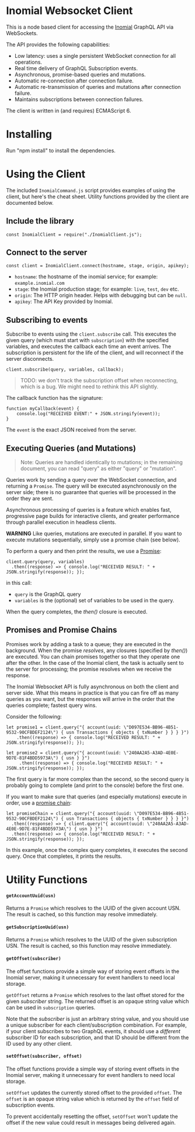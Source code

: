 # Inomial Websocket Client

This is a node based client for accessing the [Inomial](http://www.inomial.com/)
GraphQL API via WebSockets.

The API provides the following capabilities:

* Low latency: uses a single persistent WebSocket connection for all operations.
* Real time delivery of GraphQL Subscription events.
* Asynchronous, promise-based queries and mutations.
* Automatic re-connection after connection failure.
* Automatic re-transmission of queries and mutations after connection failure.
* Maintains subscriptions between connection failures.

The client is written in (and requires) ECMAScript 6.

# Installing

Run "npm install" to install the dependencies.

# Using the Client

The included `InomialCommand.js` script provides examples of using the client,
but here's the cheat sheet. Utility functions provided by the client are
documented below. 

## Include the library

    const InomialClient = require("./InomialClient.js");

## Connect to the server

    const client = InomialClient.connect(hostname, stage, origin, apikey);

* `hostname`: the hostname of the inomial service; for example: `example.inomial.com`
* `stage`: the Inomial production stage; for example: `live`, `test`, `dev` etc.
* `origin`: The HTTP origin header. Helps with debugging but can be `null`.
*  `apikey`: The API Key provided by Inomial.

## Subscribing to events

Subscribe to events using the `client.subscribe` call. This executes the given
query (which must start with `subscription`) with the specified variables, and
executes the callback each time an event arrives. The subscription is persistent
for the life of the client, and will reconnect if the server disconnects. 

    client.subscribe(query, variables, callback);

> TODO: we don't track the subscription offset when reconnecting, which is a bug.
> We might need to rethink this API slightly.

The callback function has the signature:

    function myCallback(event) {
        console.log("RECEIVED EVENT:" + JSON.stringify(event));
    }

The `event` is the exact JSON received from the server.

## Executing Queries (and Mutations)

> Note: Queries are handled identically to mutations; in the remaining document, you
> can read "query" as either "query" or "mutation".

Queries work by sending a query over the WebSocket connection, and returning
a `Promise`. The query will be executed asynchronously on the server side;
there is no guarantee that queries will be processed in the order they are
sent.

Asynchronous processing of queries is a feature which enables fast, progressive page
builds for interactive clients, and greater performance through parallel
execution in headless clients.

**WARNING** Like queries, mutations are executed in parallel. If you want to execute
mutations sequentially, simply use a promise chain (see below).

To perform a query and then print the results, we use a
[Promise](https://developer.mozilla.org/en-US/docs/Web/JavaScript/Guide/Using_promises):

    client.query(query, variables)
      .then((response) => { console.log("RECEIVED RESULT: " + JSON.stringify(response)); });

in this call:
* `query` is the GraphQL query
* `variables` is the (optional) set of variables to be used in the query.

When the query completes, the _then()_ closure is executed.

## Promises and Promise Chains

Promises work by adding a task to a queue; they are executed in the background.
When the promise _resolves_, any closures (specified by _then()_) are
executed. You can chain promises together so that they operate one after
the other. In the case of the Inomial client, the task is actually sent to the
server for processing; the promise resolves when we receive the response.

The Inomial Websocket API is fully asynchronous on both the client and server
side. What this means in practice is that you can fire off as many queries
as you want, but the responses will arrive in the order that the queries complete;
fastest query wins.

Consider the following:

    let promise1 = client.query("{ account(uuid: \"D097E534-BB96-4B51-9532-90CFBDEF2124\") { usn Transactions { objects { txNumber } } } }")
        .then((response) => { console.log("RECEIVED RESULT: " + JSON.stringify(response)); });

    let promise2 = client.query("{ account(uuid: \"240AA2A5-A3AD-4E0E-9D7E-81F4BDD5973A\") { usn } }")
         .then((response) => { console.log("RECEIVED RESULT: " + JSON.stringify(response)); });

The first query is far more complex than the second, so the second query is probably
going to complete (and print to the console) before the first one.

If you want to make sure that queries (and especially mutations) execute in order,
use a [promise chain](https://developer.mozilla.org/en-US/docs/Web/JavaScript/Guide/Using_promises#Chaining):

    let promiseChain = client.query("{ account(uuid: \"D097E534-BB96-4B51-9532-90CFBDEF2124\") { usn Transactions { objects { txNumber } } } }")
      .then((response) => { client.query("{ account(uuid: \"240AA2A5-A3AD-4E0E-9D7E-81F4BDD5973A\") { usn } }")
      .then((response) => { console.log("RECEIVED RESULT: " + JSON.stringify(response)); });

In this example, once the complex query completes, it executes the second query.
Once that completes, it prints the results.

# Utility Functions

#### `getAccountUuid(usn)`

Returns a `Promise` which resolves to the UUID of the given account USN. The result
is cached, so this function may resolve immediately.

#### `getSubscriptionUuid(usn)`

Returns a `Promise` which resolves to the UUID of the given subscription USN. The result
is cached, so this function may resolve immediately.

#### `getOffset(subscriber)`

The offset functions provide a simple way of storing event offsets in the Inomial
server, making it unnecessary for event handlers to need local storage.

`getOffset` returns a `Promise` which resolves to the last offset stored for the given
_subscriber_ string. The returned offset is an opaque string value which can be used in
`subscription` queries.

Note that the _subscriber_ is just an arbitrary string value, and you should use a unique
subscriber for each client/subscription combination. For example, if your client
subscribes to two GraphQL events, it should use a _different_ subscriber ID for each
subscription, and that ID should be different from the ID used by any other client. 

#### `setOffset(subscriber, offset)`

The offset functions provide a simple way of storing event offsets in the Inomial
server, making it unnecessary for event handlers to need local storage.

`setOffset` updates the currently stored offset to the provided `offset`. The `offset`
is an opaque string value which is returned by the `offset` field of subscription
events.

To prevent accidentally resetting the offset, `setOffset` won't update the offset if
the new value could result in messages being delivered again.
